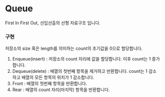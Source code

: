 # Queue

First In First Out, 선입선출의 선형 자료구조 입니다.

### 구현

저장소의 size 혹은 length를 의미하는 count의 초기값을 0으로 할당합니다.

1. Enqueue(insert) : 저장소의 count 자리에 값을 할당합니다. 이후 count는 1 증가 합니다.
2. Dequeue(delete) : 배열의 첫번째 항목을 제거하고 반환합니다. count는 1 감소하고 배열의 모든 항목의 위치가 1 감소합니다.
3. Front : 배열의 첫번째 항목을 반환합니다.
4. Rear : 배열의 count 자리(마지막) 항목을 반환합니다.
